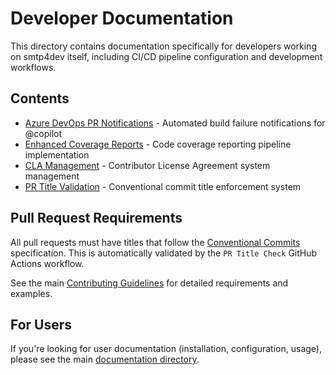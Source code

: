 # Developer Documentation

This directory contains documentation specifically for developers working on smtp4dev itself, including CI/CD pipeline configuration and development workflows.

## Contents

- [Azure DevOps PR Notifications](azure-devops-pr-notifications.md) - Automated build failure notifications for @copilot
- [Enhanced Coverage Reports](enhanced-coverage-reports.md) - Code coverage reporting pipeline implementation
- [CLA Management](CLA_MANAGEMENT.md) - Contributor License Agreement system management
- [PR Title Validation](pr-title-validation.md) - Conventional commit title enforcement system

## Pull Request Requirements

All pull requests must have titles that follow the [Conventional Commits](https://www.conventionalcommits.org/) specification. This is automatically validated by the `PR Title Check` GitHub Actions workflow.

See the main [Contributing Guidelines](../../CONTRIBUTING.md) for detailed requirements and examples.

## For Users

If you're looking for user documentation (installation, configuration, usage), please see the main [documentation directory](../README.md).